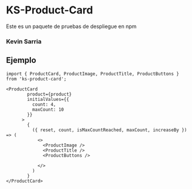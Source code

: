 # KS-Product-Card

Este es un paquete de pruebas de despliegue en npm


### Kevin Sarria

## Ejemplo

```
import { ProductCard, ProductImage, ProductTitle, ProductButtons } from 'ks-product-card';
```

```
<ProductCard
        product={product}
        initialValues={{
          count: 4,
          maxCount: 10
        }}
      >
        {
          ({ reset, count, isMaxCountReached, maxCount, increaseBy }) => (
            <>
              <ProductImage />
              <ProductTitle />
              <ProductButtons />

            </>
          )
        }
</ProductCard>
```
